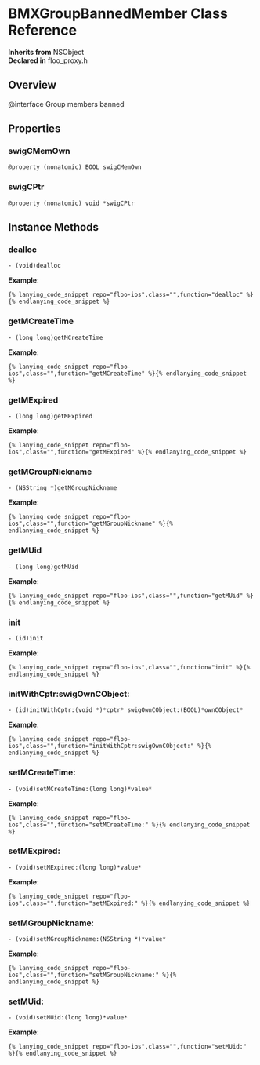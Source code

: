 # BMXGroupBannedMember Class Reference

  **Inherits from** NSObject  
  **Declared in** floo_proxy.h  

## Overview

@interface Group members banned

## Properties

<a name="//api/name/swigCMemOwn" title="swigCMemOwn"></a>
### swigCMemOwn

`@property (nonatomic) BOOL swigCMemOwn`

<a name="//api/name/swigCPtr" title="swigCPtr"></a>
### swigCPtr

`@property (nonatomic) void *swigCPtr`

<a title="Instance Methods" name="instance_methods"></a>
## Instance Methods

<a name="//api/name/dealloc" title="dealloc"></a>
### dealloc

`- (void)dealloc`

<a name="//api/name/getMCreateTime" title="getMCreateTime"></a>
**Example**:
```
{% lanying_code_snippet repo="floo-ios",class="",function="dealloc" %}{% endlanying_code_snippet %}
```
### getMCreateTime

`- (long long)getMCreateTime`

<a name="//api/name/getMExpired" title="getMExpired"></a>
**Example**:
```
{% lanying_code_snippet repo="floo-ios",class="",function="getMCreateTime" %}{% endlanying_code_snippet %}
```
### getMExpired

`- (long long)getMExpired`

<a name="//api/name/getMGroupNickname" title="getMGroupNickname"></a>
**Example**:
```
{% lanying_code_snippet repo="floo-ios",class="",function="getMExpired" %}{% endlanying_code_snippet %}
```
### getMGroupNickname

`- (NSString *)getMGroupNickname`

<a name="//api/name/getMUid" title="getMUid"></a>
**Example**:
```
{% lanying_code_snippet repo="floo-ios",class="",function="getMGroupNickname" %}{% endlanying_code_snippet %}
```
### getMUid

`- (long long)getMUid`

<a name="//api/name/init" title="init"></a>
**Example**:
```
{% lanying_code_snippet repo="floo-ios",class="",function="getMUid" %}{% endlanying_code_snippet %}
```
### init

`- (id)init`

<a name="//api/name/initWithCptr:swigOwnCObject:" title="initWithCptr:swigOwnCObject:"></a>
**Example**:
```
{% lanying_code_snippet repo="floo-ios",class="",function="init" %}{% endlanying_code_snippet %}
```
### initWithCptr:swigOwnCObject:

`- (id)initWithCptr:(void *)*cptr* swigOwnCObject:(BOOL)*ownCObject*`

<a name="//api/name/setMCreateTime:" title="setMCreateTime:"></a>
**Example**:
```
{% lanying_code_snippet repo="floo-ios",class="",function="initWithCptr:swigOwnCObject:" %}{% endlanying_code_snippet %}
```
### setMCreateTime:

`- (void)setMCreateTime:(long long)*value*`

<a name="//api/name/setMExpired:" title="setMExpired:"></a>
**Example**:
```
{% lanying_code_snippet repo="floo-ios",class="",function="setMCreateTime:" %}{% endlanying_code_snippet %}
```
### setMExpired:

`- (void)setMExpired:(long long)*value*`

<a name="//api/name/setMGroupNickname:" title="setMGroupNickname:"></a>
**Example**:
```
{% lanying_code_snippet repo="floo-ios",class="",function="setMExpired:" %}{% endlanying_code_snippet %}
```
### setMGroupNickname:

`- (void)setMGroupNickname:(NSString *)*value*`

<a name="//api/name/setMUid:" title="setMUid:"></a>
**Example**:
```
{% lanying_code_snippet repo="floo-ios",class="",function="setMGroupNickname:" %}{% endlanying_code_snippet %}
```
### setMUid:

`- (void)setMUid:(long long)*value*`

**Example**:
```
{% lanying_code_snippet repo="floo-ios",class="",function="setMUid:" %}{% endlanying_code_snippet %}
```
